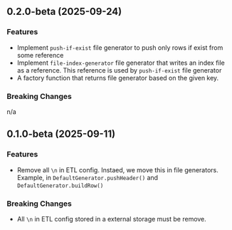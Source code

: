 ## 0.2.0-beta (2025-09-24)

### Features

- Implement `push-if-exist` file generator to push only rows if exist from some reference
- Implement `file-index-generator` file generator that writes an index file as a reference. This reference is used by `push-if-exist` file generator
- A factory function that returns file generator based on the given key.

### Breaking Changes

n/a

## 0.1.0-beta (2025-09-11)

### Features

- Remove all `\n` in ETL config. Instaed, we move this in file generators. Example, in `DefaultGenerator.pushHeader()` and `DefaultGenerator.buildRow()`

### Breaking Changes

- All `\n` in ETL config stored in a external storage must be remove.

